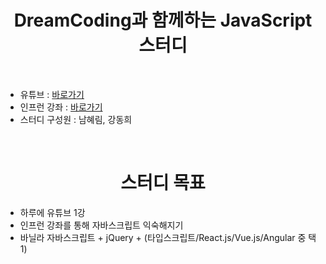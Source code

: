 <h1 align="center">DreamCoding과 함께하는 JavaScript 스터디</h1>
<br>
<ul>
  <li>유튜브 : <a href="https://www.youtube.com/playlist?list=PLv2d7VI9OotTVOL4QmPfvJWPJvkmv6h-2">바로가기</a></li>
  <li>인프런 강좌 : <a href="https://academy.dream-coding.com/courses/browser101">바로가기</a></li>
  <li>스터디 구성원 : 남혜림, 강동희</li>
</ul>
<br>
<h1 align="center">스터디 목표</h1>
<ul>
  <li>하루에 유튜브 1강</li>
  <li>인프런 강좌를 통해 자바스크립트 익숙해지기</li>
  <li>바닐라 자바스크립트 + jQuery + (타입스크립트/React.js/Vue.js/Angular 중 택 1)</li>
<ul>

